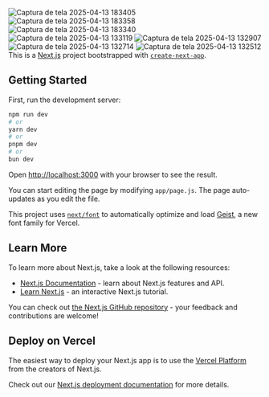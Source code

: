![Captura de tela 2025-04-13 183405](https://github.com/user-attachments/assets/3573d209-efec-4cec-8575-384d9f7d04f7)
![Captura de tela 2025-04-13 183358](https://github.com/user-attachments/assets/a864ddda-52ae-4cf3-961d-92d78d6006cc)
![Captura de tela 2025-04-13 183340](https://github.com/user-attachments/assets/45677e29-7e59-4a88-bd9d-ee474034f7cb)
![Captura de tela 2025-04-13 133119](https://github.com/user-attachments/assets/e2556074-5c68-49cb-9a1b-e7196d1ba881)
![Captura de tela 2025-04-13 132907](https://github.com/user-attachments/assets/4e0b316a-f358-4561-9342-cf2f6ff2d05e)
![Captura de tela 2025-04-13 132714](https://github.com/user-attachments/assets/af1cc685-61e6-4d6a-91b7-028b136cea04)
![Captura de tela 2025-04-13 132512](https://github.com/user-attachments/assets/5c7c56be-198a-469d-a027-235aa59a5376)
This is a [Next.js](https://nextjs.org) project bootstrapped with [`create-next-app`](https://nextjs.org/docs/app/api-reference/cli/create-next-app).

## Getting Started

First, run the development server:

```bash
npm run dev
# or
yarn dev
# or
pnpm dev
# or
bun dev
```

Open [http://localhost:3000](http://localhost:3000) with your browser to see the result.

You can start editing the page by modifying `app/page.js`. The page auto-updates as you edit the file.

This project uses [`next/font`](https://nextjs.org/docs/app/building-your-application/optimizing/fonts) to automatically optimize and load [Geist](https://vercel.com/font), a new font family for Vercel.

## Learn More

To learn more about Next.js, take a look at the following resources:

- [Next.js Documentation](https://nextjs.org/docs) - learn about Next.js features and API.
- [Learn Next.js](https://nextjs.org/learn) - an interactive Next.js tutorial.

You can check out [the Next.js GitHub repository](https://github.com/vercel/next.js) - your feedback and contributions are welcome!

## Deploy on Vercel

The easiest way to deploy your Next.js app is to use the [Vercel Platform](https://vercel.com/new?utm_medium=default-template&filter=next.js&utm_source=create-next-app&utm_campaign=create-next-app-readme) from the creators of Next.js.

Check out our [Next.js deployment documentation](https://nextjs.org/docs/app/building-your-application/deploying) for more details.
